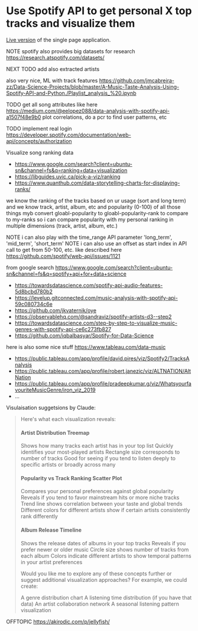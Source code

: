 # Use Spotify API to get personal X top tracks and visualize them

[Live version](https://htmlpreview.github.io/?https://github.com/pietracorvo/visualize_spotify_toptracks/blob/master/spotify_apidashboard_webpage.html) of the single page application.


NOTE spotify also provides big datasets for research https://research.atspotify.com/datasets/


NEXT TODO add also extracted artists


also very nice, ML with track features https://github.com/jmcabreira-zz/Data-Science-Projects/blob/master/A-Music-Taste-Analysis-Using-Spotify-API-and-Python./Playlist_analysis_%20.ipynb


TODO get all song attributes like here https://medium.com/@eelopez088/data-analysis-with-spotify-api-a1507f48e9b0
        plot correlations, do a pcr to find user patterns, etc 


TODO implement real login https://developer.spotify.com/documentation/web-api/concepts/authorization


Visualize song ranking data  
- https://www.google.com/search?client=ubuntu-sn&channel=fs&q=ranking+data+visualization
- https://libguides.uvic.ca/pick-a-viz/ranking
- https://www.quanthub.com/data-storytelling-charts-for-displaying-ranks/


we know the ranking of the tracks based on ur usage (sort and long term)
and we know track, artist, album, etc and popularity (0-100) of all those things
        myb convert gloabl-popularity to gloabl-popularity-rank to compare to my-ranks
so i can compare popularity with my personal ranking in multiple dimensions (track, artist, album, etc.)


NOTE i can also play with the time_range API parameter 'long_term', 'mid_term', 'short_term'
NOTE i can also use an offset as start index in API call to get from 50-100, etc.
        like described here https://github.com/spotify/web-api/issues/1121


from google search https://www.google.com/search?client=ubuntu-sn&channel=fs&q=spotify+api+for+data+science
- https://towardsdatascience.com/spotify-api-audio-features-5d8bcbd780b2
- https://levelup.gitconnected.com/music-analysis-with-spotify-api-59c080734c6e
- https://github.com/jkvaternik/oye
- https://observablehq.com/@sandraviz/spotify-artists-d3--step2
- https://towardsdatascience.com/step-by-step-to-visualize-music-genres-with-spotify-api-ce6c273fb827
- https://github.com/iqbalbasyar/Spotify-for-Data-Science


here is also some nice stuff https://www.tableau.com/data-music
- https://public.tableau.com/app/profile/david.pires/viz/Spotify2/TracksAnalysis
- https://public.tableau.com/app/profile/robert.janezic/viz/ALTNATION/AltNation
- https://public.tableau.com/app/profile/pradeepkumar.g/viz/WhatsyourfavouriteMusicGenre/iron_viz_2019
- ...


Visulaisation suggetsions by Claude:

> Here's what each visualization reveals:
> 
> #### Artist Distribution Treemap
> 
> Shows how many tracks each artist has in your top list
> Quickly identifies your most-played artists
> Rectangle size corresponds to number of tracks
> Good for seeing if you tend to listen deeply to specific artists or broadly across many
> 
> #### Popularity vs Track Ranking Scatter Plot
> 
> Compares your personal preferences against global popularity
> Reveals if you tend to favor mainstream hits or more niche tracks
> Trend line shows correlation between your taste and global trends
> Different colors for different artists show if certain artists consistently rank differently
> 
> #### Album Release Timeline
> 
> Shows the release dates of albums in your top tracks
> Reveals if you prefer newer or older music
> Circle size shows number of tracks from each album
> Colors indicate different artists to show temporal patterns in your artist preferences
> 
> Would you like me to explore any of these concepts further or suggest additional visualization approaches? For example, we could create:
> 
> A genre distribution chart
> A listening time distribution (if you have that data)
> An artist collaboration network
> A seasonal listening pattern visualization





OFFTOPIC https://akirodic.com/p/jellyfish/
